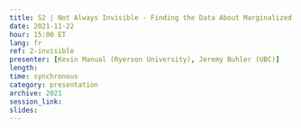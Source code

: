 ```yaml
---
title: S2 | Not Always Invisible - Finding the Data About Marginalized and Underrepresented Populations in Canada
date: 2021-11-22
hour: 15:00 ET
lang: fr
ref: 2-invisible
presenter: [Kevin Manual (Ryerson University), Jeremy Buhler (UBC)]
length:
time: synchronous
category: presentation
archive: 2021
session_link:
slides:
---
```

